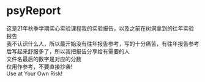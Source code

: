 # psyReport
这是21年秋季学期实心实验课程我的实验报告，以及之前在树洞拿到的往年实验报告  
我不认识什么人，所以最开始没有往年报告参考，写的十分痛苦，有往年报告参考后写起来舒服多了，所以我把报告分享给有需要的人  
文件名最后的数字是对应的分数  
仅用作参考，不要直接抄袭!  
Use at Your Own Risk!
